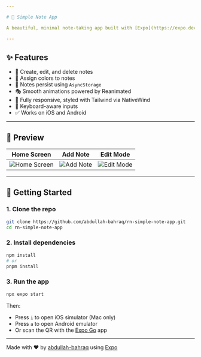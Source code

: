 ```yaml
---

# 📝 Simple Note App

A beautiful, minimal note-taking app built with [Expo](https://expo.dev), [Zustand](https://github.com/pmndrs/zustand), [NativeWind](https://www.nativewind.dev/), and [React Native Reanimated](https://docs.swmansion.com/react-native-reanimated/). Inspired by apps like Apple Notes and Google Keep.

---
```


## ✨ Features

- 📄 Create, edit, and delete notes  
- 🎨 Assign colors to notes  
- 💾 Notes persist using `AsyncStorage`  
- 🎭 Smooth animations powered by Reanimated  
- 🎨 Fully responsive, styled with Tailwind via NativeWind  
- 📱 Keyboard-aware inputs  
- ✅ Works on iOS and Android


---

## 📸 Preview

| Home Screen | Add Note | Edit Mode |
|-------------|----------|------------|
| ![Home Screen](https://github.com/user-attachments/assets/99194f8c-0f5a-4c83-ae35-65b1052fa535) | ![Add Note](https://github.com/user-attachments/assets/2da233cc-e608-4561-90c9-57a0fdaf5f7c) | ![Edit Mode](https://github.com/user-attachments/assets/928c5fbf-1119-4b3a-a6e5-8897c39108fb) |

---


## 🚀 Getting Started

### 1. Clone the repo

```bash
git clone https://github.com/abdullah-bahraq/rn-simple-note-app.git
cd rn-simple-note-app
````

### 2. Install dependencies

```bash
npm install
# or
pnpm install
```

### 3. Run the app

```bash
npx expo start
```

Then:

* Press `i` to open iOS simulator (Mac only)
* Press `a` to open Android emulator
* Or scan the QR with the [Expo Go](https://expo.dev/go) app

---

Made with ❤️ by [abdullah-bahraq](https://github.com/abdullah-bahraq) using [Expo](https://expo.dev)
